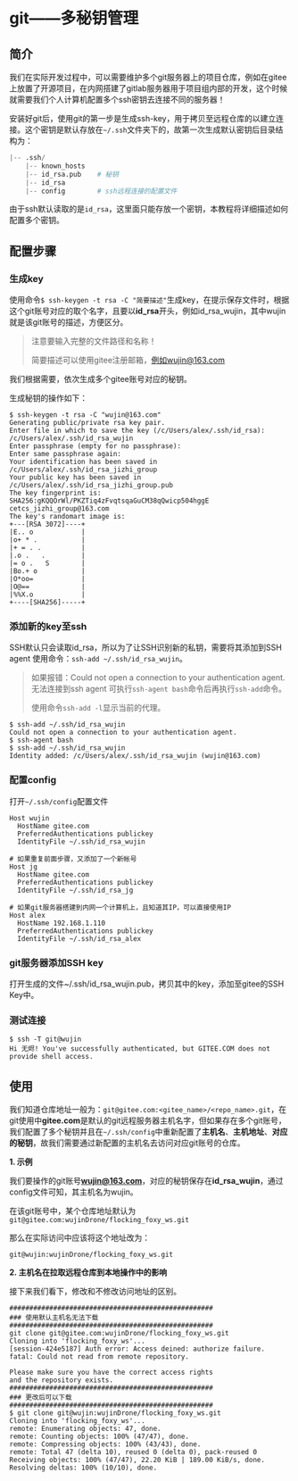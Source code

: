 # git——多秘钥管理

## 简介

我们在实际开发过程中，可以需要维护多个git服务器上的项目仓库，例如在gitee上放置了开源项目，在内网搭建了gitlab服务器用于项目组内部的开发，这个时候就需要我们个人计算机配置多个ssh密钥去连接不同的服务器！

安装好git后，使用git的第一步是生成ssh-key，用于拷贝至远程仓库的以建立连接。这个密钥是默认存放在`~/.ssh`文件夹下的，故第一次生成默认密钥后目录结构为：

```python
|-- .ssh/
	|-- known_hosts
	|-- id_rsa.pub    # 秘钥
	|-- id_rsa
    |-- config        # ssh远程连接的配置文件
```

由于ssh默认读取的是`id_rsa`，这里面只能存放一个密钥，本教程将详细描述如何配置多个密钥。



## 配置步骤

### 生成key

使用命令`$ ssh-keygen -t rsa -C "简要描述"`生成key，在提示保存文件时，根据这个git账号对应的取个名字，且要以**id_rsa**开头，例如id_rsa_wujin，其中wujin就是该git账号的描述，方便区分。

> 注意要输入完整的文件路径和名称！
>
> 简要描述可以使用gitee注册邮箱，例如wujin@163.com

我们根据需要，依次生成多个gitee账号对应的秘钥。

生成秘钥的操作如下：

```shell
$ ssh-keygen -t rsa -C "wujin@163.com"
Generating public/private rsa key pair.
Enter file in which to save the key (/c/Users/alex/.ssh/id_rsa): /c/Users/alex/.ssh/id_rsa_wujin
Enter passphrase (empty for no passphrase):
Enter same passphrase again:
Your identification has been saved in /c/Users/alex/.ssh/id_rsa_jizhi_group
Your public key has been saved in /c/Users/alex/.ssh/id_rsa_jizhi_group.pub
The key fingerprint is:
SHA256:gKQQOrWl/PKZTiq4zFvqtsqaGuCM38qQwicp504hggE cetcs_jizhi_group@163.com
The key's randomart image is:
+---[RSA 3072]----+
|E.. o            |
|o+ * .           |
|+ = . .          |
|.o .   .         |
|= o .   S        |
|Bo.+ o           |
|O*oo=            |
|O@==             |
|%%X.o            |
+----[SHA256]-----+
```

### 添加新的key至ssh

SSH默认只会读取id_rsa，所以为了让SSH识别新的私钥，需要将其添加到SSH agent
使用命令：`ssh-add ~/.ssh/id_rsa_wujin`。

> 如果报错：Could not open a connection to your authentication agent.无法连接到ssh agent
> 可执行`ssh-agent bash`命令后再执行`ssh-add`命令。
>
> 使用命令`ssh-add -l`显示当前的代理。

```shell
$ ssh-add ~/.ssh/id_rsa_wujin
Could not open a connection to your authentication agent.
$ ssh-agent bash
$ ssh-add ~/.ssh/id_rsa_wujin
Identity added: /c/Users/alex/.ssh/id_rsa_wujin (wujin@163.com)
```

### 配置config

打开`~/.ssh/config`配置文件

```shell
Host wujin
  HostName gitee.com
  PreferredAuthentications publickey
  IdentityFile ~/.ssh/id_rsa_wujin
  
# 如果重复前面步骤，又添加了一个新帐号
Host jg
  HostName gitee.com
  PreferredAuthentications publickey
  IdentityFile ~/.ssh/id_rsa_jg
  
# 如果git服务器搭建到内网一个计算机上，且知道其IP，可以直接使用IP
Host alex
  HostName 192.168.1.110
  PreferredAuthentications publickey
  IdentityFile ~/.ssh/id_rsa_alex
```

### git服务器添加SSH key

打开生成的文件~/.ssh/id_rsa_wujin.pub，拷贝其中的key，添加至gitee的SSH Key中。

### 测试连接

```shell
$ ssh -T git@wujin
Hi 无烬! You've successfully authenticated, but GITEE.COM does not provide shell access.
```



## 使用

我们知道仓库地址一般为：`git@gitee.com:<gitee_name>/<repo_name>.git`，在git使用中**gitee.com**是默认的git远程服务器主机名字，但如果存在多个git账号，我们配置了多个秘钥并且在`~/.ssh/config`中重新配置了**主机名**、**主机地址**、**对应的秘钥**，故我们需要通过新配置的主机名去访问对应git账号的仓库。

**1. 示例**

我们要操作的git账号**wujin@163.com**，对应的秘钥保存在**id_rsa_wujin**，通过config文件可知，其主机名为wujin。

在该git账号中，某个仓库地址默认为`git@gitee.com:wujinDrone/flocking_foxy_ws.git`

那么在实际访问中应该将这个地址改为：

`git@wujin:wujinDrone/flocking_foxy_ws.git`

**2. 主机名在拉取远程仓库到本地操作中的影响**

接下来我们看下，修改和不修改访问地址的区别。

```shell
###################################################
### 使用默认主机名无法下载
###################################################
git clone git@gitee.com:wujinDrone/flocking_foxy_ws.git
Cloning into 'flocking_foxy_ws'...
[session-424e5187] Auth error: Access deined: authorize failure.
fatal: Could not read from remote repository.

Please make sure you have the correct access rights
and the repository exists.
###################################################
### 更改后可以下载
###################################################
$ git clone git@wujin:wujinDrone/flocking_foxy_ws.git
Cloning into 'flocking_foxy_ws'...
remote: Enumerating objects: 47, done.
remote: Counting objects: 100% (47/47), done.
remote: Compressing objects: 100% (43/43), done.
remote: Total 47 (delta 10), reused 0 (delta 0), pack-reused 0
Receiving objects: 100% (47/47), 22.20 KiB | 189.00 KiB/s, done.
Resolving deltas: 100% (10/10), done.
```

